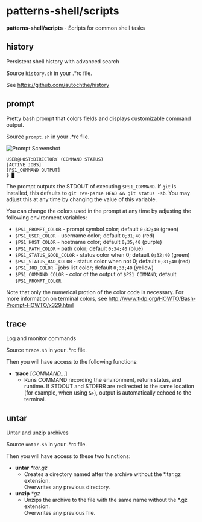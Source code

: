 # patterns-shell/scripts

**patterns-shell/scripts** - Scripts for common shell tasks


## history

Persistent shell history with advanced search

Source `history.sh` in your .\*rc file.

See https://github.com/autochthe/history


## prompt

Pretty bash prompt that colors fields and displays customizable command output.

Source `prompt.sh` in your .\*rc file.

![Prompt Screenshot](https://autochthe.github.io/images/patterns-shell/prompt.png)

```
USER@HOST:DIRECTORY (COMMAND STATUS)
[ACTIVE JOBS]
[PS1_COMMAND OUTPUT]
$ █
```

The prompt outputs the STDOUT of executing `$PS1_COMMAND`.
If `git` is installed, this defaults to `git rev-parse HEAD && git status -sb`.
You may adjust this at any time by changing the value of this variable.

You can change the colors used in the prompt at any time by adjusting the following environment variables:

* `$PS1_PROMPT_COLOR` - prompt symbol color; default `0;32;40` (green)
* `$PS1_USER_COLOR` - username color; default `0;31;40` (red)
* `$PS1_HOST_COLOR` - hostname color; default `0;35;40` (purple)
* `$PS1_PATH_COLOR` - path color; default `0;34;40` (blue)
* `$PS1_STATUS_GOOD_COLOR` - status color when 0; default `0;32;40` (green)
* `$PS1_STATUS_BAD_COLOR` - status color when not 0; default `0;31;40` (red)
* `$PS1_JOB_COLOR` - jobs list color; default `0;33;40` (yellow)
* `$PS1_COMMAND_COLOR` - color of the output of `$PS1_COMMAND`; default `$PS1_PROMPT_COLOR`

Note that only the numerical protion of the color code is necessary.
For more information on terminal colors, see http://www.tldp.org/HOWTO/Bash-Prompt-HOWTO/x329.html


## trace

Log and monitor commands

Source `trace.sh` in your .\*rc file.

Then you will have access to the following functions:
* **trace** [*COMMAND...*]
  * Runs COMMAND recording the environment, return status, and runtime.
    If STDOUT and STDERR are redirected to the same location (for example,
    when using `&>`), output is automatically echoed to the terminal.


## untar

Untar and unzip archives

Source `untar.sh` in your .\*rc file.

Then you will have access to these two functions:
* **untar** *\*tar.gz*
  * Creates a directory named after the archive without the \*.tar.gz extension.  
    Overwrites any previous directory.
* **unzip** *\*gz*
  * Unzips the archive to the file with the same name without the \*.gz extension.  
    Overwrites any previous file.
